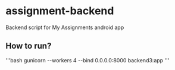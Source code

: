 # assignment-backend
Backend script for My Assignments android app

## How to run?
'''bash
gunicorn --workers 4 --bind 0.0.0.0:8000 backend3:app
'''
